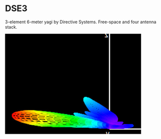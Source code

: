 # DSE3

3-element 6-meter yagi by Directive Systems. Free-space and four antenna stack.


![alt text](https://github.com/microphonon/antenna-modeling/blob/main/DSE3/LVA_side.jpg)
